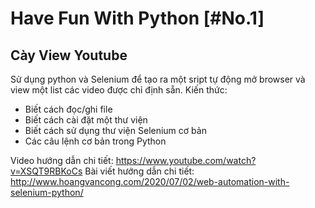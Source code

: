 ﻿# Have Fun With Python [#No.1]
## Cày View Youtube

Sử dụng python và Selenium để tạo ra một sript tự động mở browser và view một list các video được chỉ định sẵn.
Kiến thức:
- Biết cách đọc/ghi file
- Biết cách cài đặt một thư viện
- Biết cách sử dụng thư viện Selenium cơ bản
- Các câu lệnh cơ bản trong Python

Video hướng dẫn chi tiết: https://www.youtube.com/watch?v=XSQT9RBKoCs
Bài viết hướng dẫn chi tiết: http://www.hoangvancong.com/2020/07/02/web-automation-with-selenium-python/
